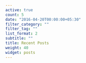```yaml
---
active: true
count: 5
date: "2016-04-20T00:00:00+05:30"
filter_category: ""
filter_tag: ""
list_format: 2
subtitle: ""
title: Recent Posts
weight: 40
widget: posts
---
```



